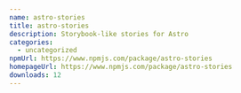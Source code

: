 ```yaml
---
name: astro-stories
title: astro-stories
description: Storybook-like stories for Astro
categories:
  - uncategorized
npmUrl: https://www.npmjs.com/package/astro-stories
homepageUrl: https://www.npmjs.com/package/astro-stories
downloads: 12
---
```

